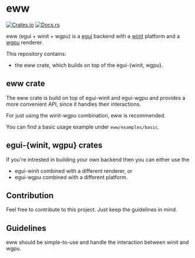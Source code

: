 # eww

[![Crates.io](https://img.shields.io/crates/v/eww.svg)](https://crates.io/crates/eww)
[![Docs.rs](https://docs.rs/eww/badge.svg)](https://docs.rs/eww)

eww (egui + winit + wgpu) is a [egui](https://github.com/emilk/egui) backend with
a [winit](https://github.com/rust-windowing/winit) platform and a [wgpu](https://github.com/gfx-rs/wgpu-rs) renderer.

This repository contains:
- the eww crate, which builds on top of the egui-{winit, wgpu}.

## eww crate

The eww crate is build on top of egui-winit and egui-wgpu
  and provides a more convenient API, since it handles their interactions.

For just using the winit-wgpu combination, eww is recommended.

You can find a basic usage example under `eww/examples/basic`.

## egui-{winit, wgpu} crates

If you're intrested in building your own backend then you can either use the
- egui-winit combined with a different renderer, or
- egui-wgpu combined with a different platform.

## Contribution

Feel free to contribute to this project. Just keep the guidelines in mind.

## Guidelines

eww should be simple-to-use and handle the interaction between winit and wgpu.

